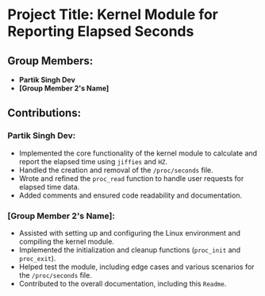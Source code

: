 # Project Title: Kernel Module for Reporting Elapsed Seconds

## Group Members:
- **Partik Singh Dev**
- **[Group Member 2's Name]**

## Contributions:

### Partik Singh Dev:
- Implemented the core functionality of the kernel module to calculate and report the elapsed time using `jiffies` and `HZ`.
- Handled the creation and removal of the `/proc/seconds` file.
- Wrote and refined the `proc_read` function to handle user requests for elapsed time data.
- Added comments and ensured code readability and documentation.

### [Group Member 2's Name]:
- Assisted with setting up and configuring the Linux environment and compiling the kernel module.
- Implemented the initialization and cleanup functions (`proc_init` and `proc_exit`).
- Helped test the module, including edge cases and various scenarios for the `/proc/seconds` file.
- Contributed to the overall documentation, including this `Readme`.
